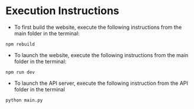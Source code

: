 # Execution Instructions

- To first build the website, execute the following instructions from the main folder in the terminal:
```
npm rebuild
```

- To launch the website, execute the following instructions from the main folder in the terminal:
```
npm run dev
```
- To launch the API server, execute the following instruction from the API folder in the terminal
```
python main.py
```
